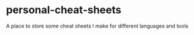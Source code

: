 # personal-cheat-sheets
A place to store some cheat sheets I make for different languages and tools
